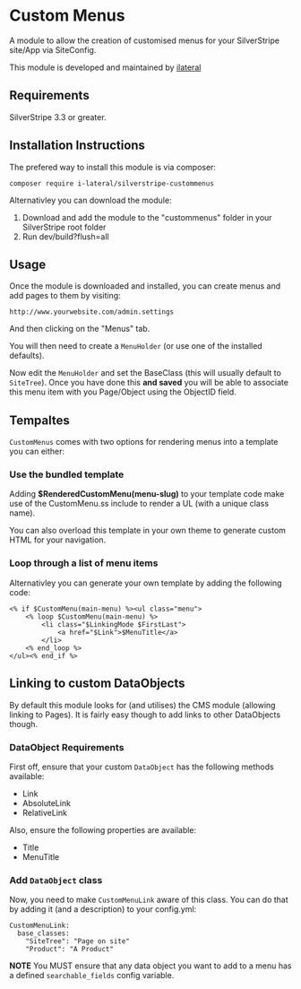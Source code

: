 # Custom Menus

A module to allow the creation of customised menus for your
SilverStripe site/App via SiteConfig.

This module is developed and maintained by [ilateral](http://www.ilateralweb.co.uk)

## Requirements
SilverStripe 3.3 or greater.

## Installation Instructions

The prefered way to install this module is via composer:

    composer require i-lateral/silverstripe-custommenus

Alternativley you can download the module:

1. Download and add the module to the "custommenus" folder in your SilverStripe root folder
2. Run dev/build?flush=all

## Usage

Once the module is downloaded and installed, you can create menus
and add pages to them by visiting:

    http://www.yourwebsite.com/admin.settings

And then clicking on the "Menus" tab.

You will then need to create a `MenuHolder` (or use one of the installed defaults).

Now edit the `MenuHolder` and set the BaseClass (this will usually default to `SiteTree`). Once you have done this **and saved** you will be able to associate this menu item with you Page/Object using
the ObjectID field.

## Tempaltes

`CustomMenus` comes with two options for rendering menus into a
template you can either:

### Use the bundled template

Adding **$RenderedCustomMenu(menu-slug)** to your template code make
use of the CustomMenu.ss include to render a UL (with a unique class name).

You can also overload this template in your own theme to generate
custom HTML for your navigation.

### Loop through a list of menu items

Alternativley you can generate your own template by adding the 
following code:

    <% if $CustomMenu(main-menu) %><ul class="menu">
        <% loop $CustomMenu(main-menu) %>
            <li class="$LinkingMode $FirstLast">
                <a href="$Link">$MenuTitle</a>
            </li>
        <% end_loop %>
    </ul><% end_if %>

## Linking to custom DataObjects

By default this module looks for (and utilises) the CMS module
(allowing linking to Pages). It is fairly easy though to add links
to other DataObjects though.

### DataObject Requirements

First off, ensure that your custom `DataObject` has the following methods available:

- Link
- AbsoluteLink
- RelativeLink

Also, ensure the following properties are available:

- Title
- MenuTitle

### Add `DataObject` class

Now, you need to make `CustomMenuLink` aware of this class. You
can do that by adding it (and a description) to your config.yml:

    CustomMenuLink:
      base_classes:
        "SiteTree": "Page on site"
        "Product": "A Product"

**NOTE** You MUST ensure that any data object you want to add
to a menu has a defined `searchable_fields` config variable.